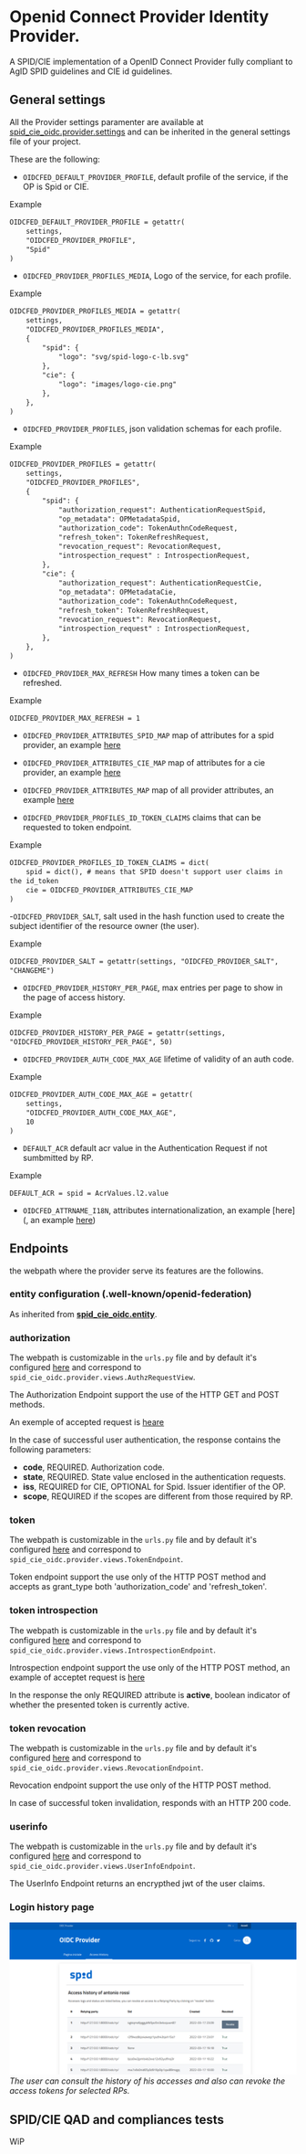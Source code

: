 # __Openid Connect Provider__ Identity Provider.

A SPID/CIE implementation of a OpenID Connect Provider fully compliant to
AgID SPID guidelines and CIE id guidelines.

## General settings

All the Provider settings paramenter are available at
[spid_cie_oidc.provider.settings](spie_cie_oidc/provider/settings.py) and
can be inherited in the general settings file of your project.

These are the following:


- `OIDCFED_DEFAULT_PROVIDER_PROFILE`, default profile of the service, if the OP is Spid or CIE.

Example
````
OIDCFED_DEFAULT_PROVIDER_PROFILE = getattr(
    settings,
    "OIDCFED_PROVIDER_PROFILE",
    "Spid"
)
````

- `OIDCFED_PROVIDER_PROFILES_MEDIA`, Logo of the service, for each profile.

Example
````
OIDCFED_PROVIDER_PROFILES_MEDIA = getattr(
    settings,
    "OIDCFED_PROVIDER_PROFILES_MEDIA",
    {
        "spid": {
            "logo": "svg/spid-logo-c-lb.svg"
        },
        "cie": {
            "logo": "images/logo-cie.png"
        },
    },
)
````

- `OIDCFED_PROVIDER_PROFILES`, json validation schemas for each profile.

Example
````
OIDCFED_PROVIDER_PROFILES = getattr(
    settings,
    "OIDCFED_PROVIDER_PROFILES",
    {
        "spid": {
            "authorization_request": AuthenticationRequestSpid,
            "op_metadata": OPMetadataSpid,
            "authorization_code": TokenAuthnCodeRequest,
            "refresh_token": TokenRefreshRequest,
            "revocation_request": RevocationRequest,
            "introspection_request" : IntrospectionRequest,
        },
        "cie": {
            "authorization_request": AuthenticationRequestCie,
            "op_metadata": OPMetadataCie,
            "authorization_code": TokenAuthnCodeRequest,
            "refresh_token": TokenRefreshRequest,
            "revocation_request": RevocationRequest,
            "introspection_request" : IntrospectionRequest,
        },
    },
)
````

- `OIDCFED_PROVIDER_MAX_REFRESH` How many times a token can be refreshed.

Example
````
OIDCFED_PROVIDER_MAX_REFRESH = 1
````

- `OIDCFED_PROVIDER_ATTRIBUTES_SPID_MAP` map of attributes for a spid provider, an example [here](https://github.com/italia/spid-cie-oidc-django/blob/dev/spid_cie_oidc/provider/settings.py#L31)
- `OIDCFED_PROVIDER_ATTRIBUTES_CIE_MAP` map of attributes for a cie provider, an example [here](https://github.com/italia/spid-cie-oidc-django/blob/dev/spid_cie_oidc/provider/settings.py#L60)
- `OIDCFED_PROVIDER_ATTRIBUTES_MAP` map of all provider attributes, an example [here](https://github.com/italia/spid-cie-oidc-django/blob/dev/spid_cie_oidc/provider/settings.py#L77)

- `OIDCFED_PROVIDER_PROFILES_ID_TOKEN_CLAIMS` claims that can be requested to token endpoint.

Example
````
OIDCFED_PROVIDER_PROFILES_ID_TOKEN_CLAIMS = dict(
    spid = dict(), # means that SPID doesn't support user claims in the id_token
    cie = OIDCFED_PROVIDER_ATTRIBUTES_CIE_MAP
)
````

-`OIDCFED_PROVIDER_SALT`, salt used in the hash function used to create the subject identifier of the resource owner (the user).
 
Example
````
OIDCFED_PROVIDER_SALT = getattr(settings, "OIDCFED_PROVIDER_SALT", "CHANGEME")
````

- `OIDCFED_PROVIDER_HISTORY_PER_PAGE`, max entries per page to show in the page of access history.

Example
````
OIDCFED_PROVIDER_HISTORY_PER_PAGE = getattr(settings, "OIDCFED_PROVIDER_HISTORY_PER_PAGE", 50)
````

- `OIDCFED_PROVIDER_AUTH_CODE_MAX_AGE` lifetime of validity of an auth code.

Example
````
OIDCFED_PROVIDER_AUTH_CODE_MAX_AGE = getattr(
    settings,
    "OIDCFED_PROVIDER_AUTH_CODE_MAX_AGE",
    10
)
````

- `DEFAULT_ACR` default acr value in the Authentication Request if not sumbmitted by RP.

Example
````
DEFAULT_ACR = spid = AcrValues.l2.value
````

- `OIDCFED_ATTRNAME_I18N`, attributes internationalization, an example [here](, an example [here](https://github.com/italia/spid-cie-oidc-django/blob/dev/spid_cie_oidc/provider/settings.py#L125))

## Endpoints

the webpath where the provider serve its features are the followins.

### entity configuration (.well-known/openid-federation)

As inherited from [__spid_cie_oidc.entity__](docs/tecnhical_specifications/ENTITY.md).

### authorization

The webpath is customizable in the `urls.py` file and by default it's
configured [here](https://github.com/italia/spid-cie-oidc-django/blob/dev/spid_cie_oidc/provider/urls.py#L16) 
and correspond to `spid_cie_oidc.provider.views.AuthzRequestView`.

The Authorization Endpoint support the use of the HTTP GET and POST methods.

An exemple of accepted request is [heare](https://github.com/italia/spid-cie-oidc-django/blob/dev/spid_cie_oidc/onboarding/tests/authn_request_settings.py#L30)

In the case of successful user authentication, the response contains the following parameters:

- __code__, REQUIRED. Authorization code.
- __state__, REQUIRED. State value enclosed in the authentication requests.
- __iss__, REQUIRED for CIE, OPTIONAL for Spid. Issuer identifier of the OP.
- __scope__, REQUIRED if the scopes are different from those required by RP.

### token

The webpath is customizable in the `urls.py` file and by default it's
configured [here](https://github.com/italia/spid-cie-oidc-django/blob/dev/spid_cie_oidc/provider/urls.py#L27) 
and correspond to `spid_cie_oidc.provider.views.TokenEndpoint`.

Token endpoint support the use only of the HTTP POST method and accepts as grant_type both 'authorization_code' and 'refresh_token'.

### token introspection

The webpath is customizable in the `urls.py` file and by default it's
configured [here](https://github.com/italia/spid-cie-oidc-django/blob/dev/spid_cie_oidc/provider/urls.py#L42) 
and correspond to `spid_cie_oidc.provider.views.IntrospectionEndpoint`.

Introspection endpoint support the use only of the HTTP POST method, an example of acceptet request is [here](https://github.com/italia/spid-cie-oidc-django/blob/dev/spid_cie_oidc/onboarding/tests/introspection_request_settings.py#L3)

In the response the only REQUIRED attribute is __active__, boolean indicator of whether the presented token is currently active.

### token revocation

The webpath is customizable in the `urls.py` file and by default it's
configured [here](https://github.com/italia/spid-cie-oidc-django/blob/dev/spid_cie_oidc/provider/urls.py#L37) 
and correspond to `spid_cie_oidc.provider.views.RevocationEndpoint`.

Revocation endpoint support the use only of the HTTP POST method.

In case of successful token invalidation, responds with an HTTP 200 code.

### userinfo

The webpath is customizable in the `urls.py` file and by default it's
configured [here](https://github.com/italia/spid-cie-oidc-django/blob/dev/spid_cie_oidc/provider/urls.py#L32) 
and correspond to `spid_cie_oidc.provider.views.UserInfoEndpoint`.

The UserInfo Endpoint returns an encrypthed jwt of the user claims.

### Login history page

![OIDC Provider login history](../images/provider_login_history.png)
_The user can consult the history of his accesses and also can revoke the access tokens for selected RPs._

## SPID/CIE QAD and compliances tests

WiP
